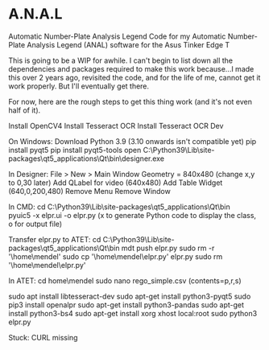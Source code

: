 # A.N.A.L
Automatic Number-Plate Analysis Legend
Code for my Automatic Number-Plate Analysis Legend (ANAL) software for the Asus Tinker Edge T

This is going to be a WIP for awhile.
I can't begin to list down all the dependencies and packages required to make this work because...I made this over 2 years ago, revisited the code, and for the life of me, cannot get it work properly.
But I'll eventually get there.

For now, here are the rough steps to get this thing work (and it's not even half of it).

Install OpenCV4
Install Tesseract OCR
Install Tesseract OCR Dev

On Windows:
Download Python 3.9 (3.10 onwards isn't compatible yet)
pip install pyqt5
pip install pyqt5-tools
open C:\Python39\Lib\site-packages\qt5_applications\Qt\bin\designer.exe

In Designer:
File > New > Main Window
Geometry = 840x480 (change x,y to 0,30 later)
Add QLabel for video (640x480)
Add Table Widget (640,0,200,480)
Remove Menu
Remove Window

In CMD:
cd C:\Python39\Lib\site-packages\qt5_applications\Qt\bin\
pyuic5 -x elpr.ui -o elpr.py
(x to generate Python code to display the class, o for output file)

Transfer elpr.py to ATET:
cd C:\Python39\Lib\site-packages\qt5_applications\Qt\bin
mdt push elpr.py
sudo rm -r '\home\mendel'
sudo cp '\home\mendel\elpr.py' elpr.py
sudo rm '\home\mendel\elpr.py'

In ATET:
cd home\mendel
sudo nano rego_simple.csv (contents=p,r,s)

sudo apt install libtesseract-dev
sudo apt-get install python3-pyqt5
sudo pip3 install openalpr
sudo apt-get install python3-pandas
sudo apt-get install python3-bs4
sudo apt-get install xorg
xhost local:root
sudo python3 elpr.py

Stuck:
CURL missing
